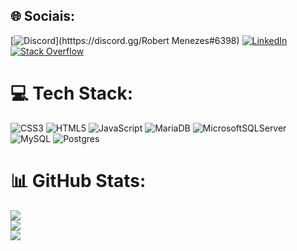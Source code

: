 
## 🌐 Sociais:
[![Discord](https://img.shields.io/badge/Discord-%237289DA.svg?logo=discord&logoColor=white)](htttps://discord.gg/Robert Menezes#6398) [![LinkedIn](https://img.shields.io/badge/LinkedIn-%230077B5.svg?logo=linkedin&logoColor=white)](https://linkedin.com/in/https://www.linkedin.com/in/robertmenezesti/) [![Stack Overflow](https://img.shields.io/badge/-Stackoverflow-FE7A16?logo=stack-overflow&logoColor=white)](https://stackoverflow.com/users/robertmenezesdev) 

# 💻 Tech Stack:
![CSS3](https://img.shields.io/badge/css3-%231572B6.svg?style=flat&logo=css3&logoColor=white) ![HTML5](https://img.shields.io/badge/html5-%23E34F26.svg?style=flat&logo=html5&logoColor=white) ![JavaScript](https://img.shields.io/badge/javascript-%23323330.svg?style=flat&logo=javascript&logoColor=%23F7DF1E) ![MariaDB](https://img.shields.io/badge/MariaDB-003545?style=flat&logo=mariadb&logoColor=white) ![MicrosoftSQLServer](https://img.shields.io/badge/Microsoft%20SQL%20Sever-CC2927?style=flat&logo=microsoft%20sql%20server&logoColor=white) ![MySQL](https://img.shields.io/badge/mysql-%2300f.svg?style=flat&logo=mysql&logoColor=white) ![Postgres](https://img.shields.io/badge/postgres-%23316192.svg?style=flat&logo=postgresql&logoColor=white)
# 📊 GitHub Stats:
![](https://github-readme-stats.vercel.app/api?username=robertmenezesdev&theme=darcula&hide_border=false&include_all_commits=false&count_private=false)<br/>
![](https://github-readme-streak-stats.herokuapp.com/?user=robertmenezesdev&theme=darcula&hide_border=false)<br/>
![](https://github-readme-stats.vercel.app/api/top-langs/?username=robertmenezesdev&theme=darcula&hide_border=false&include_all_commits=false&count_private=false&layout=compact)
